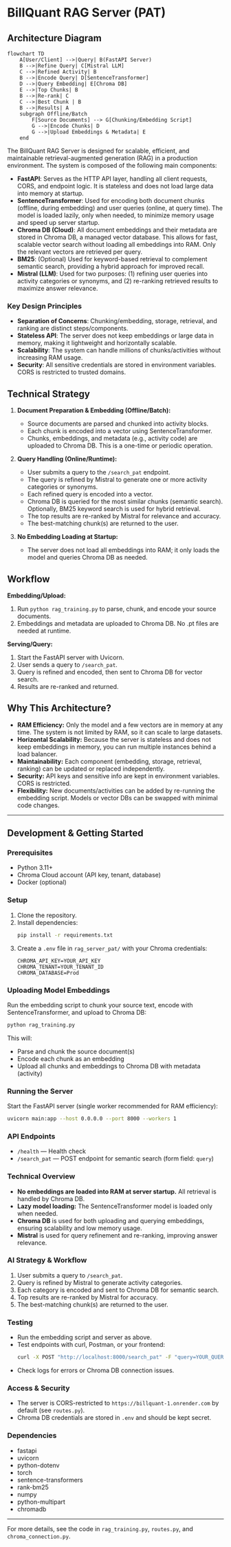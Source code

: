 
# BillQuant RAG Server (PAT)



## Architecture Diagram

```mermaid
flowchart TD
	A[User/Client] -->|Query| B(FastAPI Server)
	B -->|Refine Query| C[Mistral LLM]
	C -->|Refined Activity| B
	B -->|Encode Query| D[SentenceTransformer]
	D -->|Query Embedding| E[Chroma DB]
	E -->|Top Chunks| B
	B -->|Re-rank| C
	C -->|Best Chunk | B
	B -->|Results| A
	subgraph Offline/Batch
		F[Source Documents] --> G[Chunking/Embedding Script]
		G -->|Encode Chunks| D
		G -->|Upload Embeddings & Metadata| E
	end
```

The BillQuant RAG Server is designed for scalable, efficient, and maintainable retrieval-augmented generation (RAG) in a production environment. The system is composed of the following main components:

- **FastAPI**: Serves as the HTTP API layer, handling all client requests, CORS, and endpoint logic. It is stateless and does not load large data into memory at startup.
- **SentenceTransformer**: Used for encoding both document chunks (offline, during embedding) and user queries (online, at query time). The model is loaded lazily, only when needed, to minimize memory usage and speed up server startup.
- **Chroma DB (Cloud)**: All document embeddings and their metadata are stored in Chroma DB, a managed vector database. This allows for fast, scalable vector search without loading all embeddings into RAM. Only the relevant vectors are retrieved per query.
- **BM25**: (Optional) Used for keyword-based retrieval to complement semantic search, providing a hybrid approach for improved recall.
- **Mistral (LLM)**: Used for two purposes: (1) refining user queries into activity categories or synonyms, and (2) re-ranking retrieved results to maximize answer relevance.

### Key Design Principles
- **Separation of Concerns**: Chunking/embedding, storage, retrieval, and ranking are distinct steps/components.
- **Stateless API**: The server does not keep embeddings or large data in memory, making it lightweight and horizontally scalable.
- **Scalability**: The system can handle millions of chunks/activities without increasing RAM usage.
- **Security**: All sensitive credentials are stored in environment variables. CORS is restricted to trusted domains.

## Technical Strategy

1. **Document Preparation & Embedding (Offline/Batch):**
	- Source documents are parsed and chunked into activity blocks.
	- Each chunk is encoded into a vector using SentenceTransformer.
	- Chunks, embeddings, and metadata (e.g., activity code) are uploaded to Chroma DB. This is a one-time or periodic operation.

2. **Query Handling (Online/Runtime):**
	- User submits a query to the `/search_pat` endpoint.
	- The query is refined by Mistral to generate one or more activity categories or synonyms.
	- Each refined query is encoded into a vector.
	- Chroma DB is queried for the most similar chunks (semantic search). Optionally, BM25 keyword search is used for hybrid retrieval.
	- The top results are re-ranked by Mistral for relevance and accuracy.
	- The best-matching chunk(s) are returned to the user.

3. **No Embedding Loading at Startup:**
	- The server does not load all embeddings into RAM; it only loads the model and queries Chroma DB as needed.

## Workflow

**Embedding/Upload:**
1. Run `python rag_training.py` to parse, chunk, and encode your source documents.
2. Embeddings and metadata are uploaded to Chroma DB. No .pt files are needed at runtime.

**Serving/Query:**
1. Start the FastAPI server with Uvicorn.
2. User sends a query to `/search_pat`.
3. Query is refined and encoded, then sent to Chroma DB for vector search.
4. Results are re-ranked and returned.

## Why This Architecture?

- **RAM Efficiency:** Only the model and a few vectors are in memory at any time. The system is not limited by RAM, so it can scale to large datasets.
- **Horizontal Scalability:** Because the server is stateless and does not keep embeddings in memory, you can run multiple instances behind a load balancer.
- **Maintainability:** Each component (embedding, storage, retrieval, ranking) can be updated or replaced independently.
- **Security:** API keys and sensitive info are kept in environment variables. CORS is restricted.
- **Flexibility:** New documents/activities can be added by re-running the embedding script. Models or vector DBs can be swapped with minimal code changes.

---

## Development & Getting Started

### Prerequisites
- Python 3.11+
- Chroma Cloud account (API key, tenant, database)
- Docker (optional)

### Setup
1. Clone the repository.
2. Install dependencies:
	```sh
	pip install -r requirements.txt
	```
3. Create a `.env` file in `rag_server_pat/` with your Chroma credentials:
	```
	CHROMA_API_KEY=YOUR_API_KEY
	CHROMA_TENANT=YOUR_TENANT_ID
	CHROMA_DATABASE=Prod
	```

### Uploading Model Embeddings
Run the embedding script to chunk your source text, encode with SentenceTransformer, and upload to Chroma DB:
```sh
python rag_training.py
```
This will:
- Parse and chunk the source document(s)
- Encode each chunk as an embedding
- Upload all chunks and embeddings to Chroma DB with metadata (activity)

### Running the Server
Start the FastAPI server (single worker recommended for RAM efficiency):
```sh
uvicorn main:app --host 0.0.0.0 --port 8000 --workers 1
```

### API Endpoints
- `/health` — Health check
- `/search_pat` — POST endpoint for semantic search (form field: `query`)

### Technical Overview
- **No embeddings are loaded into RAM at server startup.** All retrieval is handled by Chroma DB.
- **Lazy model loading:** The SentenceTransformer model is loaded only when needed.
- **Chroma DB** is used for both uploading and querying embeddings, ensuring scalability and low memory usage.
- **Mistral** is used for query refinement and re-ranking, improving answer relevance.

### AI Strategy & Workflow
1. User submits a query to `/search_pat`.
2. Query is refined by Mistral to generate activity categories.
3. Each category is encoded and sent to Chroma DB for semantic search.
4. Top results are re-ranked by Mistral for accuracy.
5. The best-matching chunk(s) are returned to the user.

### Testing
- Run the embedding script and server as above.
- Test endpoints with curl, Postman, or your frontend:
  ```sh
  curl -X POST "http://localhost:8000/search_pat" -F "query=YOUR_QUERY"
  ```
- Check logs for errors or Chroma DB connection issues.

### Access & Security
- The server is CORS-restricted to `https://billquant-1.onrender.com` by default (see `routes.py`).
- Chroma DB credentials are stored in `.env` and should be kept secret.

### Dependencies
- fastapi
- uvicorn
- python-dotenv
- torch
- sentence-transformers
- rank-bm25
- numpy
- python-multipart
- chromadb

---
For more details, see the code in `rag_training.py`, `routes.py`, and `chroma_connection.py`.